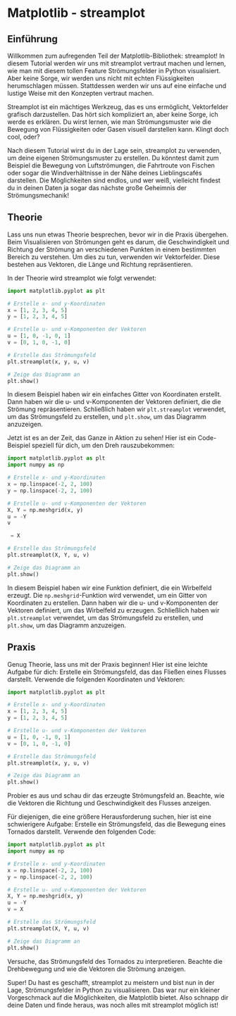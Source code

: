# Matplotlib - streamplot

## Einführung
Willkommen zum aufregenden Teil der Matplotlib-Bibliothek: streamplot! In diesem Tutorial werden wir uns mit streamplot vertraut machen und lernen, wie man mit diesem tollen Feature Strömungsfelder in Python visualisiert. Aber keine Sorge, wir werden uns nicht mit echten Flüssigkeiten herumschlagen müssen. Stattdessen werden wir uns auf eine einfache und lustige Weise mit den Konzepten vertraut machen.

Streamplot ist ein mächtiges Werkzeug, das es uns ermöglicht, Vektorfelder grafisch darzustellen. Das hört sich kompliziert an, aber keine Sorge, ich werde es erklären. Du wirst lernen, wie man Strömungsmuster wie die Bewegung von Flüssigkeiten oder Gasen visuell darstellen kann. Klingt doch cool, oder?

Nach diesem Tutorial wirst du in der Lage sein, streamplot zu verwenden, um deine eigenen Strömungsmuster zu erstellen. Du könntest damit zum Beispiel die Bewegung von Luftströmungen, die Fahrtroute von Fischen oder sogar die Windverhältnisse in der Nähe deines Lieblingscafés darstellen. Die Möglichkeiten sind endlos, und wer weiß, vielleicht findest du in deinen Daten ja sogar das nächste große Geheimnis der Strömungsmechanik!

## Theorie
Lass uns nun etwas Theorie besprechen, bevor wir in die Praxis übergehen. Beim Visualisieren von Strömungen geht es darum, die Geschwindigkeit und Richtung der Strömung an verschiedenen Punkten in einem bestimmten Bereich zu verstehen. Um dies zu tun, verwenden wir Vektorfelder. Diese bestehen aus Vektoren, die Länge und Richtung repräsentieren.

In der Theorie wird streamplot wie folgt verwendet:
```python
import matplotlib.pyplot as plt

# Erstelle x- und y-Koordinaten
x = [1, 2, 3, 4, 5]
y = [1, 2, 3, 4, 5]

# Erstelle u- und v-Komponenten der Vektoren
u = [1, 0, -1, 0, 1]
v = [0, 1, 0, -1, 0]

# Erstelle das Strömungsfeld
plt.streamplot(x, y, u, v)

# Zeige das Diagramm an
plt.show()
```

In diesem Beispiel haben wir ein einfaches Gitter von Koordinaten erstellt. Dann haben wir die u- und v-Komponenten der Vektoren definiert, die die Strömung repräsentieren. Schließlich haben wir `plt.streamplot` verwendet, um das Strömungsfeld zu erstellen, und `plt.show`, um das Diagramm anzuzeigen.

Jetzt ist es an der Zeit, das Ganze in Aktion zu sehen! Hier ist ein Code-Beispiel speziell für dich, um den Dreh rauszubekommen:
```python
import matplotlib.pyplot as plt
import numpy as np

# Erstelle x- und y-Koordinaten
x = np.linspace(-2, 2, 100)
y = np.linspace(-2, 2, 100)

# Erstelle u- und v-Komponenten der Vektoren
X, Y = np.meshgrid(x, y)
u = -Y
v

 = X

# Erstelle das Strömungsfeld
plt.streamplot(X, Y, u, v)

# Zeige das Diagramm an
plt.show()
```

In diesem Beispiel haben wir eine Funktion definiert, die ein Wirbelfeld erzeugt. Die `np.meshgrid`-Funktion wird verwendet, um ein Gitter von Koordinaten zu erstellen. Dann haben wir die u- und v-Komponenten der Vektoren definiert, um das Wirbelfeld zu erzeugen. Schließlich haben wir `plt.streamplot` verwendet, um das Strömungsfeld zu erstellen, und `plt.show`, um das Diagramm anzuzeigen.

## Praxis
Genug Theorie, lass uns mit der Praxis beginnen! Hier ist eine leichte Aufgabe für dich: Erstelle ein Strömungsfeld, das das Fließen eines Flusses darstellt. Verwende die folgenden Koordinaten und Vektoren:

```python
import matplotlib.pyplot as plt

# Erstelle x- und y-Koordinaten
x = [1, 2, 3, 4, 5]
y = [1, 2, 3, 4, 5]

# Erstelle u- und v-Komponenten der Vektoren
u = [1, 0, -1, 0, 1]
v = [0, 1, 0, -1, 0]

# Erstelle das Strömungsfeld
plt.streamplot(x, y, u, v)

# Zeige das Diagramm an
plt.show()
```

Probier es aus und schau dir das erzeugte Strömungsfeld an. Beachte, wie die Vektoren die Richtung und Geschwindigkeit des Flusses anzeigen.

Für diejenigen, die eine größere Herausforderung suchen, hier ist eine schwierigere Aufgabe: Erstelle ein Strömungsfeld, das die Bewegung eines Tornados darstellt. Verwende den folgenden Code:

```python
import matplotlib.pyplot as plt
import numpy as np

# Erstelle x- und y-Koordinaten
x = np.linspace(-2, 2, 100)
y = np.linspace(-2, 2, 100)

# Erstelle u- und v-Komponenten der Vektoren
X, Y = np.meshgrid(x, y)
u = -Y
v = X

# Erstelle das Strömungsfeld
plt.streamplot(X, Y, u, v)

# Zeige das Diagramm an
plt.show()
```

Versuche, das Strömungsfeld des Tornados zu interpretieren. Beachte die Drehbewegung und wie die Vektoren die Strömung anzeigen.

Super! Du hast es geschafft, streamplot zu meistern und bist nun in der Lage, Strömungsfelder in Python zu visualisieren. Das war nur ein kleiner Vorgeschmack auf die Möglichkeiten, die Matplotlib bietet. Also schnapp dir deine Daten und finde heraus, was noch alles mit streamplot möglich ist!